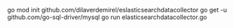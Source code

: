 go mod init github.com/dilaverdemirel/eslasticsearchdatacollector
go get -u github.com/go-sql-driver/mysql
go run elasticsearchdatacollector.go